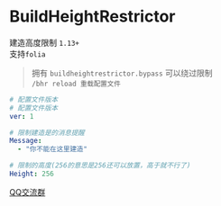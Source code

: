 # BuildHeightRestrictor

建造高度限制 `1.13+`  
支持`folia`

> 拥有 `buildheightrestrictor.bypass` 可以绕过限制  
> `/bhr reload 重载配置文件`

```yaml
# 配置文件版本
# 配置文件版本
ver: 1

# 限制建造是的消息提醒
Message:
  - "你不能在这里建造"

# 限制的高度(256的意思是256还可以放置，高于就不行了)
Height: 256
```

[QQ交流群](https://qm.qq.com/q/60zH2wfPRS)